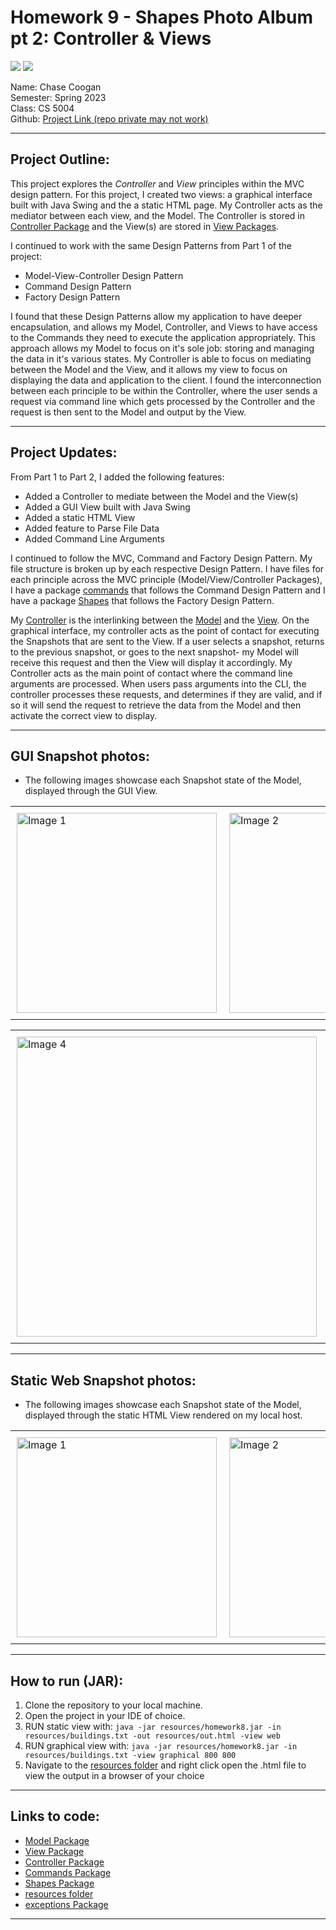 # Homework 9 - Shapes Photo Album pt 2: Controller & Views
![](https://img.shields.io/badge/homework9-MVC-blue ) ![](https://img.shields.io/badge/Codestyle-Java-green)



Name: Chase Coogan\
Semester: Spring 2023\
Class: CS 5004\
Github: [Project Link (repo private may not work)](https://github.com/cwcoogan/homework9)
___
## Project Outline:                         
This project explores the _Controller_ and _View_ principles within the MVC design pattern. For this project, I created two views: a graphical interface built with Java Swing and the  a static HTML page. My Controller acts as the mediator between each view, and the Model. The Controller is stored in [Controller Package](../Controller) and the View(s) are stored in [View Packages](../View).

I continued to work with the same Design Patterns from Part 1 of the project:

* Model-View-Controller Design Pattern
* Command Design Pattern
* Factory Design Pattern

I found that these Design Patterns allow my application to have deeper encapsulation, and allows my Model, Controller, and Views to have access to the Commands they need to execute the application appropriately. This approach allows my Model to focus on it's sole job: storing and managing the data in it's various states. My Controller is able to focus on mediating between the Model and the View, and it allows my view to focus on displaying the data and application to the client. I found the interconnection between each principle to be within the Controller, where the user sends a request via command line which gets processed by the Controller and the request is then sent to the Model and output by the View.
___ 
## Project Updates:

From Part 1 to Part 2, I added the following features:
* Added a Controller to mediate between the Model and the View(s)
* Added a GUI View built with Java Swing
* Added a static HTML View
* Added feature to Parse File Data
* Added Command Line Arguments 

I continued to follow the MVC, Command and Factory Design Pattern. My file structure is broken up by each respective Design Pattern. I have files for each principle across the MVC principle (Model/View/Controller Packages), I have a package [commands](../commands) that follows the Command Design Pattern and I have a package [Shapes](../shapes) that follows the Factory Design Pattern. 

My [Controller](../Controller) is the interlinking between the [Model](../Model) and the [View](../View). On the graphical interface, my controller acts as the point of contact for executing the Snapshots that are sent to the View. If a user selects a snapshot, returns to the previous snapshot, or goes to the next snapshot- my Model will receive this request and then the View will display it accordingly. My Controller acts as the main point of contact where the command line arguments are processed. When users pass arguments into the CLI, the controller processes these requests, and determines if they are valid, and if so it will send the request to retrieve the data from the Model and then activate the correct view to display.

___
## GUI Snapshot photos:
* The following images showcase each Snapshot state of the Model, displayed through the GUI View.

<!-- Create a table for the first row with 3 columns -->
<table>
  <tr>
    <td style="padding: 10px;"><img src="../images/defaultSnap.png" alt="Image 1" width="320"></td>
    <td style="padding: 10px;"><img src="../images/snap2.png" alt="Image 2" width="320"></td>
    <td style="padding: 10px;"><img src="../images/snap3.png" alt="Image 3" width="320"></td>
  </tr>
</table>
<!-- Create a table for the second row with 2 columns -->
<table>
  <tr>
    <td style="padding: 10px;"><img src="../images/snap4Error.png" alt="Image 4" width="480"></td>
    <td style="padding: 10px;"><img src="../images/snap5.png" alt="Image 5" width="480"></td>
  </tr>
</table>

___
## Static Web Snapshot photos:
* The following images showcase each Snapshot state of the Model, displayed through the static HTML View rendered on my local host.
<!-- Create a table for the first row with 3 columns -->
<table>
  <tr>
    <td style="padding: 10px;"><img src="../images/static1.png" alt="Image 1" width="320"></td>
    <td style="padding: 10px;"><img src="../images/static2.png" alt="Image 2" width="320"></td>
    <td style="padding: 10px;"><img src="../images/static3.png" alt="Image 3" width="320"></td>
  </tr>
</table>

___
## How to run (JAR):
1. Clone the repository to your local machine.
2. Open the project in your IDE of choice.
4. RUN static view with: ```java -jar resources/homework8.jar -in resources/buildings.txt -out resources/out.html -view web ```
4. RUN graphical view with: ```java -jar resources/homework8.jar -in resources/buildings.txt -view graphical 800 800```
5. Navigate to the [resources folder]() and right click open the .html file to view the output in a browser of your choice
___ 
## Links to code:
* [Model Package](../Model)
* [View Package](../View)
* [Controller Package](../Controller)
* [Commands Package](../commands)
* [Shapes Package](../shapes)
* [resources folder]()
* [exceptions Package](../exceptions)

___ 

        








